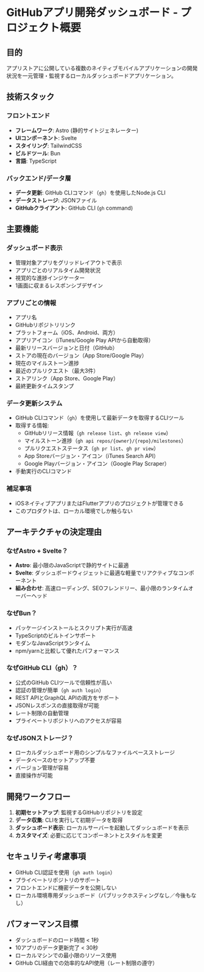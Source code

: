 # GitHubアプリ開発ダッシュボード - プロジェクト概要

## 目的

アプリストアに公開している複数のネイティブモバイルアプリケーションの開発状況を一元管理・監視するローカルダッシュボードアプリケーション。

## 技術スタック

### フロントエンド

- **フレームワーク**: Astro (静的サイトジェネレーター)
- **UIコンポーネント**: Svelte
- **スタイリング**: TailwindCSS
- **ビルドツール**: Bun
- **言語**: TypeScript

### バックエンド/データ層

- **データ更新**: GitHub CLIコマンド（`gh`）を使用したNode.js CLI
- **データストレージ**: JSONファイル
- **GitHubクライアント**: GitHub CLI (`gh` command)

## 主要機能

### ダッシュボード表示

- 管理対象アプリをグリッドレイアウトで表示
- アプリごとのリアルタイム開発状況
- 視覚的な進捗インジケーター
- 1画面に収まるレスポンシブデザイン

### アプリごとの情報

- アプリ名
- GitHubリポジトリリンク
- プラットフォーム（iOS、Android、両方）
- アプリアイコン（iTunes/Google Play APIから自動取得）
- 最新リリースバージョンと日付（GitHub）
- ストアの現在のバージョン（App Store/Google Play）
- 現在のマイルストーン進捗
- 最近のプルリクエスト（最大3件）
- ストアリンク（App Store、Google Play）
- 最終更新タイムスタンプ

### データ更新システム

- GitHub CLIコマンド（`gh`）を使用して最新データを取得するCLIツール
- 取得する情報:
  - GitHubリリース情報（`gh release list`、`gh release view`）
  - マイルストーン進捗（`gh api repos/{owner}/{repo}/milestones`）
  - プルリクエストステータス（`gh pr list`、`gh pr view`）
  - App Storeバージョン・アイコン（iTunes Search API）
  - Google Playバージョン・アイコン（Google Play Scraper）
- 手動実行のCLIコマンド

### 補足事項

- iOSネイティブアプリまたはFlutterアプリのプロジェクトが管理できる
- このプロダクトは、ローカル環境でしか触らない

## アーキテクチャの決定理由

### なぜAstro + Svelte？

- **Astro**: 最小限のJavaScriptで静的サイトに最適
- **Svelte**: ダッシュボードウィジェットに最適な軽量でリアクティブなコンポーネント
- **組み合わせ**: 高速ローディング、SEOフレンドリー、最小限のランタイムオーバーヘッド

### なぜBun？

- パッケージインストールとスクリプト実行が高速
- TypeScriptのビルトインサポート
- モダンなJavaScriptランタイム
- npm/yarnと比較して優れたパフォーマンス

### なぜGitHub CLI（gh）？

- 公式のGitHub CLIツールで信頼性が高い
- 認証の管理が簡単（`gh auth login`）
- REST APIとGraphQL APIの両方をサポート
- JSONレスポンスの直接取得が可能
- レート制限の自動管理
- プライベートリポジトリへのアクセスが容易

### なぜJSONストレージ？

- ローカルダッシュボード用のシンプルなファイルベースストレージ
- データベースのセットアップ不要
- バージョン管理が容易
- 直接操作が可能

## 開発ワークフロー

1. **初期セットアップ**: 監視するGitHubリポジトリを設定
2. **データ収集**: CLIを実行して初期データを取得
3. **ダッシュボード表示**: ローカルサーバーを起動してダッシュボードを表示
4. **カスタマイズ**: 必要に応じてコンポーネントとスタイルを変更

## セキュリティ考慮事項

- GitHub CLI認証を使用（`gh auth login`）
- プライベートリポジトリのサポート
- フロントエンドに機密データを公開しない
- ローカル環境専用ダッシュボード（パブリックホスティングなし／今後もなし）

## パフォーマンス目標

- ダッシュボードのロード時間 < 1秒
- 10アプリのデータ更新完了 < 30秒
- ローカルマシンでの最小限のリソース使用
- GitHub CLI経由での効率的なAPI使用（レート制限の遵守）
